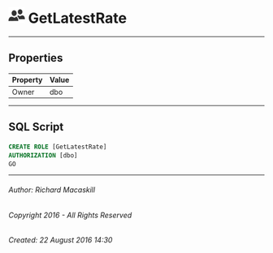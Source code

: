 #### 



# ![Database Roles](../../../../../Images/Role_Database32.png) GetLatestRate

---

## <a name="#properties"></a>Properties

| Property | Value |
|---|---|
| Owner | dbo |


---

## <a name="#sqlscript"></a>SQL Script

```sql
CREATE ROLE [GetLatestRate]
AUTHORIZATION [dbo]
GO

```


---

###### Author:  Richard Macaskill

###### Copyright 2016 - All Rights Reserved

###### Created: 22 August 2016 14:30


